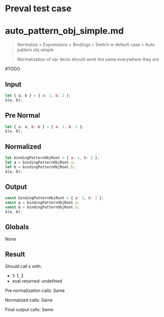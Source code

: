 # Preval test case

# auto_pattern_obj_simple.md

> Normalize > Expressions > Bindings > Switch w default case > Auto pattern obj simple
>
> Normalization of var decls should work the same everywhere they are

#TODO

## Input

`````js filename=intro
let { a, b } = { a: 1, b: 2 };
$(a, b);
`````

## Pre Normal

`````js filename=intro
let { a: a, b: b } = { a: 1, b: 2 };
$(a, b);
`````

## Normalized

`````js filename=intro
let bindingPatternObjRoot = { a: 1, b: 2 };
let a = bindingPatternObjRoot.a;
let b = bindingPatternObjRoot.b;
$(a, b);
`````

## Output

`````js filename=intro
const bindingPatternObjRoot = { a: 1, b: 2 };
const a = bindingPatternObjRoot.a;
const b = bindingPatternObjRoot.b;
$(a, b);
`````

## Globals

None

## Result

Should call `$` with:
 - 1: 1, 2
 - eval returned: undefined

Pre normalization calls: Same

Normalized calls: Same

Final output calls: Same
